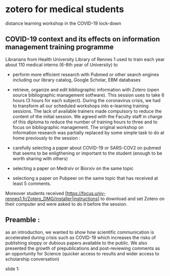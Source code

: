 # zotero for medical students
distance learning workshop in the COVID-19 lock-down

## COVID-19 context and its effects on information management training programme 

Librarians from Health University Library of Rennes 1 used to train each year about 110 medical interns (6-8th year of University) to 
- perform more efficient research with Pubmed or other search engines including our library catalog, Google Scholar, EBM databases
- retrieve, organize and edit bibliographic information with Zotero (open source bibliographic management sotfware). 
This session uses to take 6 hours (3 hours for each subject).
During the coronavirus crisis, we had to transform all our scheduled workshops into e-learning training sessions. The lack of available trainers made compulsory to reduce the content of the initial session. 
We agreed with the Faculty staff in charge of this diploma to reduce the number of training hours to three and to focus on bibliographic management.
The original workshop on information research was partially replaced by some simple task to do at home previously to the session : 

- carefully selecting a paper about COVID-19 or SARS-COV2 on pubmed that seems to be enligthening or important to the student (enough to be worth sharing with others)
- selecting a paper on Medrxiv or Biorxiv on the same topic
- selectiong a paper on Pubpeer on the same topic that has received at least 5 comments.

Moreover students received [https://focus.univ-rennes1.fr/Zotero_DMG/installer|instructions] to download and set Zotero on their computer and were asked to do it before the session.

## Preamble : 

as an introduction, we wanted to show how scientific communication is accelerated during crisis such as COVID-19 which increases the risks of publishing sloppy or dubious papers available to the public. We also presented the growth of prepublications and post-reviewing comments as an opportunity for Science (quicker access to results and wider access to scholarship conversation)

slide 1: 
